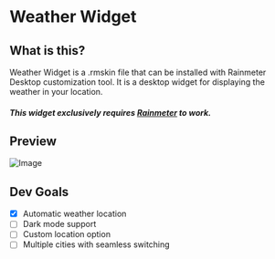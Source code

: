 # Weather Widget
## What is this?
Weather Widget is a .rmskin file that can be installed with Rainmeter Desktop customization tool. It is a desktop widget for displaying the weather in your location.
##### *This widget exclusively requires [Rainmeter](https://www.rainmeter.net) to work.*
## Preview
![Image](/../main/preview.png)
## Dev Goals
- [x] Automatic weather location
- [ ] Dark mode support
- [ ] Custom location option
- [ ] Multiple cities with seamless switching
